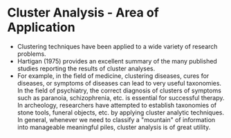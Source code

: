Cluster Analysis - Area of Application
=======================================
- Clustering techniques have been applied to a wide variety of research problems. 
- Hartigan (1975) provides an excellent summary of the many published studies reporting the results of cluster analyses.
- For example, in the field of medicine, clustering diseases, cures for diseases, or symptoms of diseases can lead to very useful taxonomies. In the field of psychiatry, the correct diagnosis of clusters of symptoms such as paranoia, schizophrenia, etc. is essential for successful therapy. In archeology, researchers have attempted to establish taxonomies of stone tools, funeral objects, etc. by applying cluster analytic techniques. In general, whenever we need to classify a "mountain" of information into manageable meaningful piles, cluster analysis is of great utility.
 
